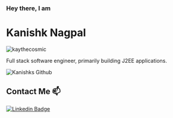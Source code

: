### Hey there, I am
# Kanishk Nagpal

<p align="left"> <img src="https://komarev.com/ghpvc/?username=kaythecosmic&label=Profile%20views&color=0e75b6&style=flat" alt="kaythecosmic" /> </p>

Full stack software engineer, primarily building J2EE applications.

![Kanishks Github](https://github-readme-stats.vercel.app/api?username=kaythecosmic&show_icons=true&theme=swift&hide=issues,stars&show=prs_merged,prs_merged_percentage&include_all_commits=true  )

## Contact Me 📫

[![Linkedin Badge](https://img.shields.io/twitter/url?color=lightblue&label=Kanishk&logo=linkedin&logoColor=lightblue&style=for-the-badge&url=https%3A%2F%2Fwww.linkedin.com%2Fin%2Fkanishk-nagpal)](https://www.linkedin.com/in/kanishk-nagpal-531153228/)
